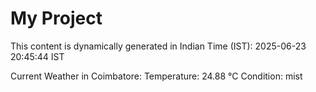 # My Project

This content is dynamically generated in Indian Time (IST): 2025-06-23 20:45:44 IST


Current Weather in Coimbatore:
Temperature: 24.88 °C
Condition: mist
